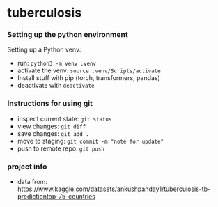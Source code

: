 # tuberculosis

### Setting up the python environment

Setting up a Python venv:

- run: `python3 -m venv .venv`
- activate the venv: `source .venv/Scripts/activate`
- Install stuff with pip (torch, transformers, pandas)
- deactivate with `deactivate`

### Instructions for using git
- inspect current state: `git status`
- view changes: `git diff`
- save changes: `git add .`
- move to staging: `git commit -m "note for update"`
- push to remote repo: `git push`

### project info
- data from: https://www.kaggle.com/datasets/ankushpanday1/tuberculosis-tb-predictiontop-75-countries
